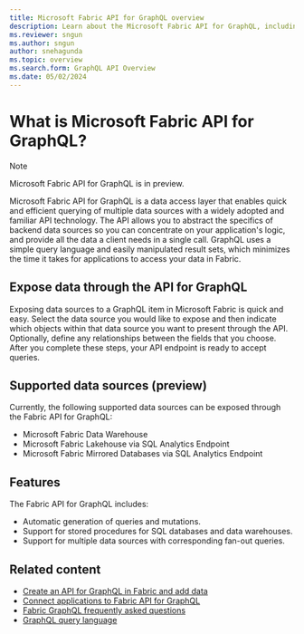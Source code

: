 ```yaml
---
title: Microsoft Fabric API for GraphQL overview
description: Learn about the Microsoft Fabric API for GraphQL, including supported data sources and how to expose them to a GraphQL item.
ms.reviewer: sngun
ms.author: sngun
author: snehagunda
ms.topic: overview
ms.search.form: GraphQL API Overview
ms.date: 05/02/2024
---
```


# What is Microsoft Fabric API for GraphQL?

> [!NOTE]
> Microsoft Fabric API for GraphQL is in preview.

Microsoft Fabric API for GraphQL is a data access layer that enables quick and efficient querying of multiple data sources with a widely adopted and familiar API technology. The API allows you to abstract the specifics of backend data sources so you can concentrate on your application's logic, and provide all the data a client needs in a single call. GraphQL uses a simple query language and easily manipulated result sets, which minimizes the time it takes for applications to access your data in Fabric.

## Expose data through the API for GraphQL

Exposing data sources to a GraphQL item in Microsoft Fabric is quick and easy. Select the data source you would like to expose and then indicate which objects within that data source you want to present through the API. Optionally, define any relationships between the fields that you choose. After you complete these steps, your API endpoint is ready to accept queries.

## Supported data sources (preview)

Currently, the following supported data sources can be exposed through the Fabric API for GraphQL:

- Microsoft Fabric Data Warehouse
- Microsoft Fabric Lakehouse via SQL Analytics Endpoint
- Microsoft Fabric Mirrored Databases via SQL Analytics Endpoint

## Features

The Fabric API for GraphQL includes:

- Automatic generation of queries and mutations.
- Support for stored procedures for SQL databases and data warehouses.
- Support for multiple data sources with corresponding fan-out queries.

## Related content

- [Create an API for GraphQL in Fabric and add data](get-started-api-graphql.md)
- [Connect applications to Fabric API for GraphQL](connect-apps-api-graphql.md)
- [Fabric GraphQL frequently asked questions](graphql-faq.md)
- [GraphQL query language](https://graphql.org/learn)
